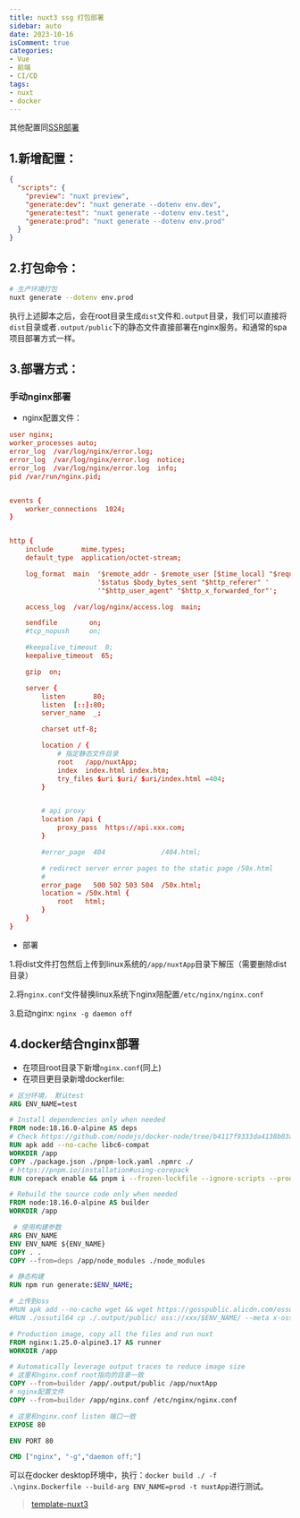```yaml
---
title: nuxt3 ssg 打包部署
sidebar: auto
date: 2023-10-16
isComment: true
categories: 
- Vue
- 前端
- CI/CD
tags: 
- nuxt
- docker
---
```


其他配置同[SSR部署](./nuxt3-ssr.md)

## 1.新增配置：
```json
{
  "scripts": {
    "preview": "nuxt preview",
    "generate:dev": "nuxt generate --dotenv env.dev",
    "generate:test": "nuxt generate --dotenv env.test",
    "generate:prod": "nuxt generate --dotenv env.prod"
  }
}
```

## 2.打包命令：
```bash
# 生产环境打包
nuxt generate --dotenv env.prod
```
执行上述脚本之后，会在root目录生成`dist`文件和`.output`目录，我们可以直接将`dist`目录或者`.output/public`下的静态文件直接部署在nginx服务。和通常的spa项目部署方式一样。

## 3.部署方式：
### 手动nginx部署
+ nginx配置文件：

```conf
user nginx;
worker_processes auto;
error_log  /var/log/nginx/error.log;
error_log  /var/log/nginx/error.log  notice;
error_log  /var/log/nginx/error.log  info;
pid /var/run/nginx.pid;


events {
    worker_connections  1024;
}


http {
    include       mime.types;
    default_type  application/octet-stream;

    log_format  main  '$remote_addr - $remote_user [$time_local] "$request" '
                      '$status $body_bytes_sent "$http_referer" '
                      '"$http_user_agent" "$http_x_forwarded_for"';

    access_log  /var/log/nginx/access.log  main;

    sendfile        on;
    #tcp_nopush     on;

    #keepalive_timeout  0;
    keepalive_timeout  65;

    gzip  on;

    server {
        listen       80;
        listen  [::]:80;
        server_name  _;

        charset utf-8;

        location / {
            # 指定静态文件目录
            root   /app/nuxtApp;
            index  index.html index.htm;
            try_files $uri $uri/ $uri/index.html =404;
        }


        # api proxy
        location /api {
            proxy_pass  https://api.xxx.com;
        }

        #error_page  404              /404.html;

        # redirect server error pages to the static page /50x.html
        #
        error_page   500 502 503 504  /50x.html;
        location = /50x.html {
            root   html;
        }
    }
}

```



+ 部署

1.将dist文件打包然后上传到linux系统的`/app/nuxtApp`目录下解压（需要删除dist目录）

2.将`nginx.conf`文件替换linux系统下nginx陪配置`/etc/nginx/nginx.conf`

3.启动nginx: `nginx -g daemon off`

## 4.docker结合nginx部署

+ 在项目root目录下新增`nginx.conf`(同上)
+ 在项目更目录新增dockerfile:
```dockerfile
# 区分环境， 默认test
ARG ENV_NAME=test

# Install dependencies only when needed
FROM node:18.16.0-alpine AS deps
# Check https://github.com/nodejs/docker-node/tree/b4117f9333da4138b03a546ec926ef50a31506c3#nodealpine to understand why libc6-compat might be needed.
RUN apk add --no-cache libc6-compat
WORKDIR /app
COPY ./package.json ./pnpm-lock.yaml .npmrc ./
# https://pnpm.io/installation#using-corepack
RUN corepack enable && pnpm i --frozen-lockfile --ignore-scripts --production

# Rebuild the source code only when needed
FROM node:18.16.0-alpine AS builder
WORKDIR /app

 # 使用构建参数
ARG ENV_NAME
ENV ENV_NAME ${ENV_NAME}
COPY . .
COPY --from=deps /app/node_modules ./node_modules

# 静态构建
RUN npm run generate:$ENV_NAME;

# 上传到oss
#RUN apk add --no-cache wget && wget https://gosspublic.alicdn.com/ossutil/1.7.13/ossutil64 && chmod 755 ossutil64 && ./ossutil64 config -e oss-cn-xxx.aliyuncs.com -i yourSecret -k yourKey && ./ossutil64 -v
#RUN ./ossutil64 cp ./.output/public/ oss://xxx/$ENV_NAME/ --meta x-oss-object-acl:public-read  -r -f

# Production image, copy all the files and run nuxt
FROM nginx:1.25.0-alpine3.17 AS runner
WORKDIR /app

# Automatically leverage output traces to reduce image size
# 这里和nginx.conf root指向的目录一致
COPY --from=builder /app/.output/public /app/nuxtApp
# nginx配置文件
COPY --from=builder /app/nginx.conf /etc/nginx/nginx.conf

# 这里和nginx.conf listen 端口一致
EXPOSE 80

ENV PORT 80

CMD ["nginx", "-g","daemon off;"]
```
可以在docker desktop环境中，执行：`docker build ./ -f .\nginx.Dockerfile --build-arg ENV_NAME=prod -t nuxtApp`进行测试。

> [template-nuxt3](https://gitee.com/keekuun/create-ikun/tree/master/template-nuxt3)

